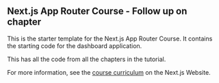 ## Next.js App Router Course - Follow up on chapter

This is the starter template for the Next.js App Router Course. It contains the starting code for the dashboard application.

This has all the code from all the chapters in the tutorial.

For more information, see the [course curriculum](https://nextjs.org/learn) on the Next.js Website.
